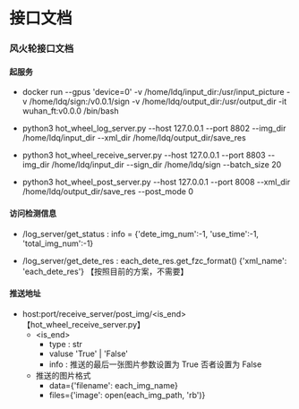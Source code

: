 # 接口文档


### 风火轮接口文档

#### 起服务

* docker run --gpus 'device=0' -v /home/ldq/input_dir:/usr/input_picture -v /home/ldq/sign:/v0.0.1/sign -v /home/ldq/output_dir:/usr/output_dir  -it wuhan_ft:v0.0.0 /bin/bash 

* python3 hot_wheel_log_server.py --host 127.0.0.1 --port 8802 --img_dir /home/ldq/input_dir --xml_dir /home/ldq/output_dir/save_res

* python3 hot_wheel_receive_server.py --host 127.0.0.1 --port 8803 --img_dir /home/ldq/input_dir  --sign_dir /home/ldq/sign --batch_size 20

* python3 hot_wheel_post_server.py --host 127.0.0.1 --port 8008 --xml_dir /home/ldq/output_dir/save_res --post_mode 0  

#### 访问检测信息

* /log_server/get_status : info = {'dete_img_num':-1, 'use_time':-1, 'total_img_num':-1}

* /log_server/get_dete_res : each_dete_res.get_fzc_format()  {'xml_name': 'each_dete_res'} 【按照目前的方案，不需要】

#### 推送地址

* host:port/receive_server/post_img/<is_end>  【hot_wheel_receive_server.py】
    * <is_end> 
        * type : str
        * valuse 'True' | 'False'
        * info : 推送的最后一张图片参数设置为 True 否者设置为 False 
    * 推送的图片格式
        * data={'filename': each_img_name}
        * files={'image': open(each_img_path, 'rb')}



